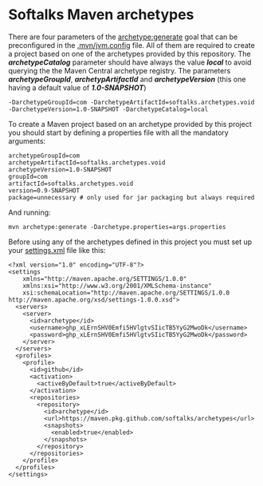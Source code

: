 # Softalks Maven archetypes
There are four parameters of the [archetype:generate](https://maven.apache.org/archetype/maven-archetype-plugin/generate-mojo.html) goal that can be preconfigured in the [.mvn/jvm.config](https://maven.apache.org/configure.html#mvn-jvm-config-file) file. All of them are required to create a project based on one of the archetypes provided by this repository. The ***archetypeCatalog*** parameter should have always the value ***local*** to avoid querying the the Maven Central archetype registry. The parameters ***archetypeGroupId***, ***archetypArtifactId*** and ***archetypeVersion*** (this one having a default value of ***1.0-SNAPSHOT***) 
```
-DarchetypeGroupId=com -DarchetypeArtifactId=softalks.archetypes.void -DarchetypeVersion=1.0-SNAPSHOT -DarchetypeCatalog=local
```
To create a Maven project based on an archetype provided by this project you should start by defining a properties file with all the mandatory arguments:
```
archetypeGroupId=com
archetypeArtifactId=softalks.archetypes.void
archetypeVersion=1.0-SNAPSHOT
groupId=com
artifactId=softalks.archetypes.void
version=0.9-SNAPSHOT
package=unnecessary # only used for jar packaging but always required
```
And running:
```
mvn archetype:generate -Darchetype.properties=args.properties
```
Before using any of the archetypes defined in this project you must set up your [settings.xml](https://maven.apache.org/settings.html) file like this:
```
<?xml version="1.0" encoding="UTF-8"?>
<settings 
	xmlns="http://maven.apache.org/SETTINGS/1.0.0"
	xmlns:xsi="http://www.w3.org/2001/XMLSchema-instance"
	xsi:schemaLocation="http://maven.apache.org/SETTINGS/1.0.0 http://maven.apache.org/xsd/settings-1.0.0.xsd">
  <servers>
    <server>
      <id>archetype</id>
      <username>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</username>
      <password>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</password>
    </server>
  </servers>
  <profiles>
    <profile>
      <id>github</id>
      <activation>
        <activeByDefault>true</activeByDefault>
      </activation>
      <repositories>
        <repository>
          <id>archetype</id>
          <url>https://maven.pkg.github.com/softalks/archetypes</url>
          <snapshots>
            <enabled>true</enabled>
          </snapshots>
        </repository>
      </repositories>
    </profile>
  </profiles>
</settings>
```
